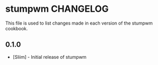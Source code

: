 stumpwm CHANGELOG
=================

This file is used to list changes made in each version of the stumpwm cookbook.

0.1.0
-----
- [Sliim] - Initial release of stumpwm
